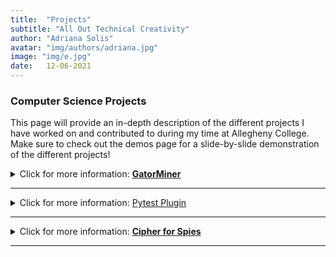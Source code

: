 ```yaml
---
title:  "Projects"
subtitle: "All Out Technical Creativity"
author: "Adriana Solis"
avatar: "img/authors/adriana.jpg"
image: "img/e.jpg"
date:   12-06-2021
---
```


### Computer Science Projects
This page will provide an in-depth description of the different projects I have worked on and contributed to during my time at Allegheny College. Make sure to check out the demos page for a slide-by-slide demonstration of the different projects!

<details>
<summary>Click for more information: <b><u>GatorMiner</u></b></summary>
<br>
This project was developed during my Software Engineering course in the Spring of 2021. This is an 'automated text-mining tool written in Python to measure the technical responsibility of students in computer science courses, being used to analyze students' markdown reflection documents and five questions survey based on Natural Language Processing in the Department of Computer Science at Allegheny College'. As a part of my course requirements, I participated in adding the following features to this text-mining tool:
<br>

<br>
<details>
<summary>Click for more information: <u>Frequency Analysis Word Cloud</u></summary>
<br>
<b>Description:</b>
This feature, which was written in Python, was added to GatorMiner through the implementation of the Git Hub Issue Tracker. Using a team of 'developors' and a pre-assigned 'Scrum leader', we were able to use the collected data in the words frewuency analysis and pass it into a package responsible for creating the word cloud. Following the Scrum-Agile framework and other concepts explored in our course, we held and attended 3 development meetings a week. In these meetings, we would discuss any technical challenges we were experiencing and what parts of the code were completed. Our scrum leader would assign us tasks and deadlines for these tasks in order to make sure that we would meet our feature deadline. Once we finished implementing our feature, we would issue a pull request so that the Professor could review our work and provide comments on our source code. In order to make sure that there were not any merge conflicts or segments in our code that would issue a failing build, a Technical Leader was assigned to comment any changes that were needed.
<br>

<br>
For a walkthrough of what <a href="https://github.com/Allegheny-Ethical-CS/GatorMiner/issues/85"><b>this feature</b></a> does, make sure to check out the demos page!
<br>

<br>
</details>
<details>
<summary>Click for more information: <u>Frequencies of Categories of Words</u></summary>
<br>
<b>Description:</b>
This feature, written in Python, was also added to GatorMiner through the implementation of the Git Hub Issue Tracker. Given that this tool would be used by the Department of Computer Science to analyze class assignments and reflections, my team decided that it would be convenient to 'add the most frequent categories of words to the frequency analysis page to get a broader view of what is most frequently referenced in the assignments'. We decided to use the same Scrum-Agile framework as our previous issue, where my assigned role was in the development team. My role was to update our sprint log, write the test cases, and help another developer with the implementation of the interface. Given that most of this issue included some AI sophistications, our feature had a longer timeframe than our previous one. Nonetheless, I continuously worked on debugging our feature, consulting with other developers about their progress to update the spring log, and worked with another developer about the strategy for implementing the interface until test cases could be added.
<br>

<br>
For a walkthrough of what <a href="https://github.com/Allegheny-Ethical-CS/GatorMiner/issues/51"><b>this feature</b></a> does, make sure to check out the demos page!
<br>

<br>
</details>
</details>

_______________________________________________________________________________

<details>
<summary>Click for more information: <u>Pytest Plugin</u></summary>
<br>
<b>Description:</b>
For the last project of my Software Engineering course, we were tasked with a variety of different options, one of which included creating a new Pytest Plugin, written in Python. My team decided to adopt the Scrum-Agile framework for this assignment. We decided to add on to an existing plugin, where we added a new feature to this plugin. As I was elected as the Scrum Leader for this project, I assigned preliminary tasks and deadlines to the development team. The original plugin made the pytest results report in a Markdown table format. Our new feature will link these results to a given email address and send the report in a Markdown file to a user's email address. Given that we work forking another plugin, the majority of our first meetings dealt with 'cleaning up' the original plugin and updating the dependencies files. Once these tasks were finished, we held another meeting where I assigned the final round of tasks to the development team. My role as Scrum Leader mainly meant that I was delegating tasks and planning our meetings, but I also helped with the debugging, linting, and strategy behind the test cases. Given that our plugin was a forked repository, unlike the other features we implemented in GatorMiner, we decided not to use the Git Hub Issue Tracker strategy. Instead, we used Git Hub teams and provided communication if we were working on the feature in order to avoid merge conflicts.
<br>

<br>
For a walkthrough of what <a href="https://github.com/allegheny-computer-science-203-s2021/PytestPlugin-Team7"><b>this feature</b></a> does, make sure to check out the demos page!
<br>

<br>
</details>

_______________________________________________________________________________

<details>
<summary>Click for more information: <u><b>Cipher for Spies</b></u></summary>
<br>
<br>
<b>Description:</b>
For my final project for Data Abstraction, my group decided to create a program that would give the user the option to choose between 3 different ciphers in order to 'send' encrypted messages. Since we wanted to ensure that the plaintext provided by the user would not be exposed during the encryption process, we decided to implement a feature into our program that would hide the user's keystrokes with an asterick. The 3 different ciphers are the Caesarian Cipher, the Vigenere Cipher, and a unique blended cipher (Caesarian and Vigenere Cipher are combined to form one cipher). The user then has the option to display their decrypted text from the ciphertext.
<br>

<br>

For a walkthrough of what <a href="https://github.com/allegheny-computer-science-101-f2020/project-crew"><b>this program</b></a> does, make sure to check out the demos page!
<br>

<br>
<details>
<summary>Click for more information: <b><u>Caesarian Cipher</u></b></summary>
<br>

<br>
This cipher was the one that I wrote for my team project. This program was written in Java and does the following for the encryption of the plaintext: assigns an integer value to each letter of the alphabet, finds out what the value of the shift is, finds out what character needs to be replaced, and returns the encrypted ciphertext. For the decryption method, it does the inverse of the encryption methods. In order to test the accuracy of this cipher, I also added applicable test cases that checked for accuracy given different inputs.
<br>

<br>
</details>

<details>
<summary>Click for more information: <b><u>Vigenere Cipher</u></b></summary>
<br>

<br>
This cipher was written by another team member, but I worked with them on debugging and reformatting the source code. This program was written in Java and does the following for the encryption of the plaintext: strip all of the characters except the ones in the alphabet, convert this into uppercase, use the keyword repeatedly to create a string the same length as the plaintext, then continuously replace the characters until we get the ciphertext. For the decryption part of the program, the methods for encryption are put in reverse, which will return the plain text. To test for the accuracy of the encryption method, we also implemented test cases for this program.
<br>

<br>
</details>

<details>
<summary>Click for more information: <b><u>Java Cipher</u></b></summary>
<br>

<br>
For this cipher, since the two ciphers we would be combining already had their own program files, we decided the easiest course of action would be to call on the two programs inside the main file. This cipher would first encrypt the text using the Vigenere Cipher and then would further encrypt the text using the Caesarian cipher. This would return a doubly encrypted cipher text to the user. For the decryption method, it would utilize the decryption method for the Caesarian cipher and the Vigenere Cipher. Since this 'Java Cipher' depends on the accuracy on two pre-declared ciphers, then we incorporated this into the test cases that were made for this cipher.
<br>

<br>
</details>
</details>

_______________________________________________________________________________
